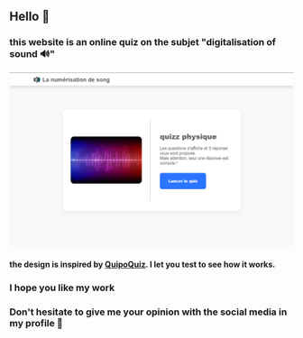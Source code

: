 ## Hello 👋
### this website is an online quiz on the subjet "digitalisation of sound 🔊"
![Capture](https://github.com/Intermarch3/quiz_website/blob/main/img/presentation.png?raw=true)
#### the design is inspired by [QuipoQuiz](https://quipoquiz.com/). I let you test to see how it works.
### I hope you like my work
### Don't hesitate to give me your opinion with the social media in my profile 📩
